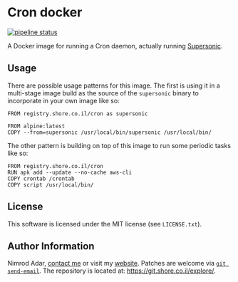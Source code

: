 # Cron docker

[![pipeline status](https://git.shore.co.il/nimrod/cron-docker/badges/master/pipeline.svg)](https://git.shore.co.il/nimrod/cron-docker/-/commits/master)

A Docker image for running a Cron daemon, actually running
[Supersonic](https://github.com/aptible/supercronic).

## Usage

There are possible usage patterns for this image. The first is using it in a
multi-stage image build as the source of the `supersonic` binary to incorporate
in your own image like so:

```
FROM registry.shore.co.il/cron as supersonic

FROM alpine:latest
COPY --from=supersonic /usr/local/bin/supersonic /usr/local/bin/
```

The other pattern is building on top of this image to run some periodic tasks
like so:

```
FROM registry.shore.co.il/cron
RUN apk add --update --no-cache aws-cli
COPY crontab /crontab
COPY script /usr/local/bin/
```

## License

This software is licensed under the MIT license (see `LICENSE.txt`).

## Author Information

Nimrod Adar, [contact me](mailto:nimrod@shore.co.il) or visit my
[website](https://www.shore.co.il/). Patches are welcome via
[`git send-email`](http://git-scm.com/book/en/v2/Git-Commands-Email). The repository
is located at: <https://git.shore.co.il/explore/>.
